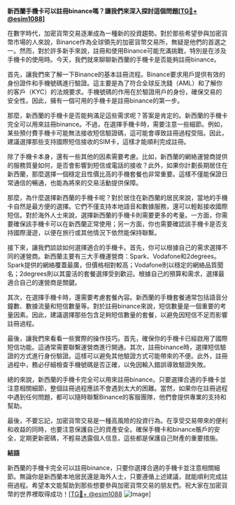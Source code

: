 **新西蘭手機卡可以註冊binance嗎？讓我們來深入探討這個問題[[TG💪+ @esim1088](https://t.me/s/esim1088)]**

在數字時代，加密貨幣交易逐漸成為一種新的投資趨勢。對於那些希望參與加密貨幣市場的人來說，Binance作為全球領先的加密貨幣交易所，無疑是他們的首選之一。然而，對於許多新手來說，註冊和使用Binance可能充滿挑戰，特別是在涉及手機卡的使用時。今天，我們就來聊聊新西蘭的手機卡是否能夠註冊binance。

首先，讓我們來了解一下Binance的基本註冊流程。Binance要求用戶提供有效的身份證件和手機號碼進行驗證。這主要是為了符合全球反洗錢（AML）和了解你的客戶（KYC）的法規要求。手機號碼的作用在於驗證用戶的身份，確保交易的安全性。因此，擁有一個可用的手機卡是註冊binance的第一步。

那麼，新西蘭的手機卡是否能夠滿足這些需求呢？答案是肯定的。新西蘭的手機卡完全可以用來註冊binance。不過，在選擇手機卡時，需要注意一些細節。例如，某些預付費手機卡可能無法接收短信驗證碼，這可能會導致註冊過程受阻。因此，建議選擇那些支持國際短信接收的SIM卡，這樣才能順利完成註冊。

除了手機卡本身，還有一些其他的因素需要考慮。比如，新西蘭的網絡運營商提供的服務質量如何，是否會影響到短信或電話的接收？此外，如果你計劃長期居住在新西蘭，那麼選擇一個穩定且性價比高的手機套餐也非常重要。這樣不僅能保證日常通信的暢通，也能為將來的交易活動提供保障。

那麼，為什麼選擇新西蘭的手機卡呢？對於居住在新西蘭的居民來說，當地的手機卡自然是最方便的選擇。它們不僅支持本地語音和數據服務，還可以輕鬆接收國際短信。對於海外人士來說，選擇新西蘭的手機卡則需要更多的考量。一方面，你需要確保該手機卡可以在新西蘭正常使用；另一方面，你也需要確認該手機卡是否支持國際漫遊，以便在旅行或其他情況下依然能保持聯繫。

接下來，讓我們談談如何選擇適合的手機卡。首先，你可以根據自己的需求選擇不同的運營商。新西蘭主要有三大手機運營商：Spark、Vodafone和2degrees。Spark提供的網絡覆蓋最廣，但價格相對較高；Vodafone則以穩定的網絡品質聞名；2degrees則以其靈活的套餐選擇受到歡迎。根據自己的預算和需求，選擇最適合自己的運營商是關鍵。

其次，在選擇手機卡時，還需要考慮套餐內容。新西蘭的手機套餐通常包括語音分鐘數、數據流量和短信數量等。對於註冊binance來說，短信數量是一個重要的考量因素。因此，建議選擇那些包含足夠短信數量的套餐，以避免因短信不足而影響註冊過程。

最後，讓我們來看看一些實際的操作技巧。首先，確保你的手機卡已經啟用了國際短信功能。這通常需要聯繫運營商進行開通。其次，註冊binance時，選擇短信驗證的方式進行身份驗證。這樣可以避免其他驗證方式可能帶來的不便。此外，註冊過程中，務必仔細檢查手機號碼是否正確，以免因輸入錯誤導致驗證失敗。

總的來說，新西蘭的手機卡完全可以用來註冊binance。只要選擇合適的手機卡並注意相關細節，整個註冊過程應該不會遇到太大的困難。當然，如果你在註冊過程中遇到任何問題，都可以隨時聯繫Binance的客服團隊，他們會提供專業的支持和幫助。

最後，不要忘記，加密貨幣交易是一種高風險的投資行為。在享受交易帶來的便利和收益的同時，也要注意保護自己的資產安全。確保手機卡和binance賬戶的安全，定期更新密碼，不輕易透露個人信息，這些都是保護自己財產的重要措施。

**結語**

新西蘭的手機卡完全可以註冊binance，只要你選擇合適的手機卡並注意相關細節。無論你是新西蘭本地居民還是海外人士，只要遵循上述建議，就能順利完成註冊過程。希望本文能幫助到那些想要參與加密貨幣交易的朋友們。祝大家在加密貨幣的世界裡取得成功！[[TG💪+ @esim1088](https://t.me/s/esim1088) ![Image](https://i.postimg.cc/4NQfJmqS/Snipaste-2025-05-13-00-14-12.png)]